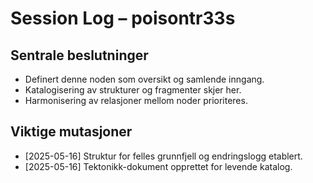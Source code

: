 # Session Log – poisontr33s

## Sentrale beslutninger
- Definert denne noden som oversikt og samlende inngang.
- Katalogisering av strukturer og fragmenter skjer her.
- Harmonisering av relasjoner mellom noder prioriteres.

## Viktige mutasjoner
- [2025-05-16] Struktur for felles grunnfjell og endringslogg etablert.
- [2025-05-16] Tektonikk-dokument opprettet for levende katalog.

